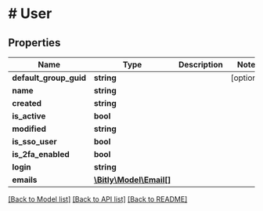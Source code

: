 # # User

## Properties

Name | Type | Description | Notes
------------ | ------------- | ------------- | -------------
**default_group_guid** | **string** |  | [optional]
**name** | **string** |  |
**created** | **string** |  |
**is_active** | **bool** |  |
**modified** | **string** |  |
**is_sso_user** | **bool** |  |
**is_2fa_enabled** | **bool** |  |
**login** | **string** |  |
**emails** | [**\Bitly\Model\Email[]**](Email.md) |  |

[[Back to Model list]](../../README.md#models) [[Back to API list]](../../README.md#endpoints) [[Back to README]](../../README.md)
